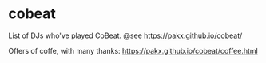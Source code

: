 # cobeat

List of DJs who've played CoBeat.
@see <https://pakx.github.io/cobeat/>

Offers of coffe, with many thanks: <https://pakx.github.io/cobeat/coffee.html>
